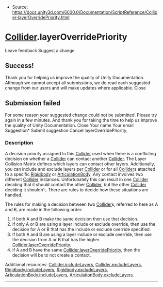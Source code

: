 * Source: https://docs.unity3d.com/6000.0/Documentation/ScriptReference/Collider-layerOverridePriority.html

#  [Collider](https://docs.unity3d.com/6000.0/Documentation/ScriptReference/Collider.html).layerOverridePriority
Leave feedback
Suggest a change
## Success!
Thank you for helping us improve the quality of Unity Documentation. Although we cannot accept all submissions, we do read each suggested change from our users and will make updates where applicable.
Close
## Submission failed
For some reason your suggested change could not be submitted. Please <a>try again</a> in a few minutes. And thank you for taking the time to help us improve the quality of Unity Documentation.
Close
Your name Your email Suggestion* Submit suggestion
Cancel
layerOverridePriority; 
### Description
A decision priority assigned to this [Collider](https://docs.unity3d.com/6000.0/Documentation/ScriptReference/Collider.html) used when there is a conflicting decision on whether a [Collider](https://docs.unity3d.com/6000.0/Documentation/ScriptReference/Collider.html) can contact another [Collider](https://docs.unity3d.com/6000.0/Documentation/ScriptReference/Collider.html).
The Layer Collision Matrix defines which layers can contact other layers. Additionally, you can include and exclude layers per [Collider](https://docs.unity3d.com/6000.0/Documentation/ScriptReference/Collider.html) or for all [Collider](https://docs.unity3d.com/6000.0/Documentation/ScriptReference/Collider.html)s attached to a specific [Rigidbody](https://docs.unity3d.com/6000.0/Documentation/ScriptReference/Rigidbody.html) or [ArticulationBody](https://docs.unity3d.com/6000.0/Documentation/ScriptReference/ArticulationBody.html). Any contact involves two different [Collider](https://docs.unity3d.com/6000.0/Documentation/ScriptReference/Collider.html) instances. Unfortunately this can result in one [Collider](https://docs.unity3d.com/6000.0/Documentation/ScriptReference/Collider.html) deciding that it should contact the other [Collider](https://docs.unity3d.com/6000.0/Documentation/ScriptReference/Collider.html), but the other [Collider](https://docs.unity3d.com/6000.0/Documentation/ScriptReference/Collider.html) deciding it shouldn't. There are rules to decide how these situations are handled.  
  
The rules for making a decision between two [Collider](https://docs.unity3d.com/6000.0/Documentation/ScriptReference/Collider.html)s, referred to here as A and B, are made in the following order: 
  1. If both A and B make the same decision then use that decision.
  2. If only A or B are using a layer include or exclude override, then use the decision for A or B that has the include or exclude override specified.
  3. If both A and B are using a layer include or exclude override, then use the decision from A or B that has the higher [Collider.layerOverridePriority](https://docs.unity3d.com/6000.0/Documentation/ScriptReference/Collider-layerOverridePriority.html).
  4. If A and B have the same [Collider.layerOverridePriority](https://docs.unity3d.com/6000.0/Documentation/ScriptReference/Collider-layerOverridePriority.html), then the decision will be to not create a contact.


Additional resources: [Collider.includeLayers](https://docs.unity3d.com/6000.0/Documentation/ScriptReference/Collider-includeLayers.html), [Collider.excludeLayers](https://docs.unity3d.com/6000.0/Documentation/ScriptReference/Collider-excludeLayers.html), [Rigidbody.includeLayers](https://docs.unity3d.com/6000.0/Documentation/ScriptReference/Rigidbody-includeLayers.html), [Rigidbody.excludeLayers](https://docs.unity3d.com/6000.0/Documentation/ScriptReference/Rigidbody-excludeLayers.html), [ArticulationBody.includeLayers](https://docs.unity3d.com/6000.0/Documentation/ScriptReference/ArticulationBody-includeLayers.html), [ArticulationBody.excludeLayers](https://docs.unity3d.com/6000.0/Documentation/ScriptReference/ArticulationBody-excludeLayers.html).
* * *
